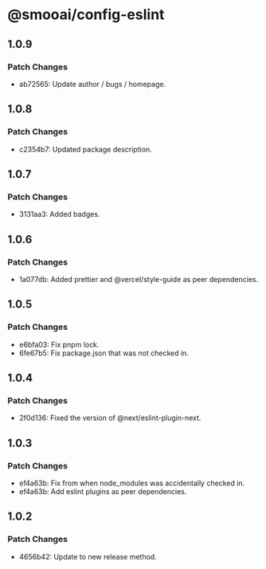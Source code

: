 # @smooai/config-eslint

## 1.0.9

### Patch Changes

- ab72565: Update author / bugs / homepage.

## 1.0.8

### Patch Changes

- c2354b7: Updated package description.

## 1.0.7

### Patch Changes

- 3131aa3: Added badges.

## 1.0.6

### Patch Changes

- 1a077db: Added prettier and @vercel/style-guide as peer dependencies.

## 1.0.5

### Patch Changes

- e6bfa03: Fix pnpm lock.
- 6fe67b5: Fix package.json that was not checked in.

## 1.0.4

### Patch Changes

- 2f0d136: Fixed the version of @next/eslint-plugin-next.

## 1.0.3

### Patch Changes

- ef4a63b: Fix from when node_modules was accidentally checked in.
- ef4a63b: Add eslint plugins as peer dependencies.

## 1.0.2

### Patch Changes

- 4656b42: Update to new release method.
